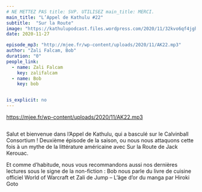 ```yaml
---
# NE METTEZ PAS title: SVP. UTILISEZ main_title: MERCI.
main_title: "L’Appel de Kathulu #22"
subtitle:  "Sur la Route"
image: "https://kathulupodcast.files.wordpress.com/2020/11/32kvo6qf4jghxl2657plwft2hm.jpg"
date: 2020-11-27

episode_mp3: "http://mjee.fr/wp-content/uploads/2020/11/AK22.mp3"
author: "Zali Falcam, Bob"
duration: "0"
people_link: 
  - name: Zali Falcam
    key: zalifalcam
  - name: Bob
    key: bob


is_explicit: no
---
```


<PodcastHeader/>

<!-- ECRIRE LA DESCRIPTION DE L'EPISODE SOUS CETTE LIGNE -->

 

<a href="https://mjee.fr/wp-content/uploads/2020/11/AK22.mp3" rel="nofollow">https://mjee.fr/wp-content/uploads/2020/11/AK22.mp3</a>
 



<img src="https://kathulupodcast.files.wordpress.com/2020/11/32kvo6qf4jghxl2657plwft2hm.jpg?w=1024" alt="">



<p>Salut et bienvenue dans l’Appel de Kathulu, qui a basculé sur le Calvinball Consortium ! Deuxième épisode de la saison, ou nous nous attaquons cette fois à un mythe de la littérature américaine avec Sur la Route de Jack Kerouac.</p>



<p>Et comme d’habitude, nous vous recommandons aussi nos dernières lectures sous le signe de la non-fiction : Bob nous parle du livre de cuisine officiel World of Warcraft et Zali de Jump – L’âge d’or du manga par Hiroki Goto</p>



